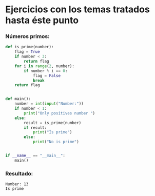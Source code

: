 # **Ejercicios con los temas tratados hasta éste punto**

### **Números primos:**
```py
def is_prime(number):
    flag = True
    if number < 3:
        return flag
    for i in range(2, number):
        if number % i == 0:
            flag = False
            break
    return flag


def main():
    number = int(input("Number:"))
    if number < 1:
        print("Only positives number ")
    else:
        result = is_prime(number)
        if result:
            print("Is prime")
        else:
            print("No is prime")


if __name__ == "__main__":
    main()
```

### **Resultado:**
```
Number: 13
Is prime
```
